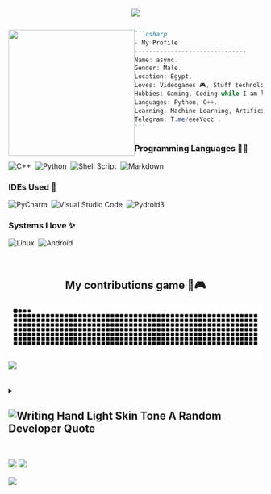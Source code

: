 <!---
z44o/z44o is a ✨ special ✨ repository because its `README.md` (this file) appears on your GitHub profile.
You can click the Preview link to take a look at your changes.
--->
<h1 align="center"><img src='https://readme-typing-svg.herokuapp.com/?font=Righteous&size=60&duration=6000&center=true&vCenter=true&width=1600&height=140&lines=%E2%9C%A8+Hi+there+%F0%9F%91%8B+I%27m+async'></h1>

<img align="left" src="https://media.giphy.com/media/M9gbBd9nbDrOTu1Mqx/giphy.gif" height="250" width="250px" />


````markdown
```csharp
- My Profile
-------------------------------
Name: async.
Gender: Male.
Location: Egypt.
Loves: Videogames 🎮, Stuff technology 🚀, Programming 👨‍💻.
Hobbies: Gaming, Coding while I am listening to music 🎶.
Languages: Python, C++.
Learning: Machine Learning, Artificial Intelligence.
Telegram: T.me/eeeYccc .
```
````

<h3>Programming Languages 👨‍💻</h3>

![C++](https://img.shields.io/badge/C++-00FFFF?style=for-the-badge&logo=c++&logoColor=black)&nbsp;
![Python](https://img.shields.io/badge/Python-3776AB?style=for-the-badge&logo=python&logoColor=white)&nbsp;
![Shell Script](https://img.shields.io/badge/Shell_Script-121011?style=for-the-badge&logo=gnu-bash&logoColor=white)&nbsp;
![Markdown](https://img.shields.io/badge/markdown-%23000000.svg?style=for-the-badge&logo=markdown&logoColor=white)


<h3>IDEs Used 🚀</h3>

![PyCharm](https://img.shields.io/badge/pycharm-143?style=for-the-badge&logo=pycharm&logoColor=black&color=black&labelColor=green)&nbsp;
![Visual Studio Code](https://img.shields.io/badge/Visual%20Studio%20Code-0078d7.svg?style=for-the-badge&logo=visual-studio-code&logoColor=white)&nbsp;
![Pydroid3](https://img.shields.io/badge/Pydroid-316192?style=for-the-badge&logo=terminal&logoColor=white)

<h3>Systems I love ✨</h3>

![Linux](https://img.shields.io/badge/Linux-FCC624?style=for-the-badge&logo=linux&logoColor=black)&nbsp;
![Android](https://img.shields.io/badge/android-FF000?style=for-the-badge&logo=android&logoColor=white)


<br>

<h2 align="center"> My contributions game 🐍🎮</h2>

![](https://raw.githubusercontent.com/KSKOP69/KSKOP69/output/github-contribution-grid-snake-dark.svg#gh-dark-mode-only)
![](https://raw.githubusercontent.com/KSKOP69/KSKOP69/output/github-contribution-grid-snake.svggh-light-mode-only)
<br>

<br>
<details>
  <summary><h2><img src="https://raw.githubusercontent.com/Tarikul-Islam-Anik/Animated-Fluent-Emojis/master/Emojis/Hand%20gestures/Writing%20Hand%20Light%20Skin%20Tone.png" alt="Writing Hand Light Skin Tone" width="40" height="40" /> A Random Developer Quote</h2></summary>
  <div align="center">
    <a href="https://github.com/KSKOP69/KSKOP69">
      <img src="https://quotes-github-readme.vercel.app/api?type=horizontal&theme=midnight-purple" alt="Readme Quotes">
    </a>
  </div>
</details>

</br>

<p float="center">
	<img src="https://github-readme-stats.vercel.app/api/top-langs/?username=DevZ44d&langs_count=6&theme=tokyonight&layout=compact" height="150">
	<img src="https://github-readme-stats.vercel.app/api?username=DevZ44d&show_icons=true&theme=tokyonight" height="150">
</p>
<img src="https://github-readme-activity-graph.vercel.app/graph?username=DevZ44d&bg_color=30649c&color=000000&line=dbfff8&point=000000&area=true&hide_border=true)](https://github.com/ashutosh00710/github-readme-activity-graph" align= "center">
